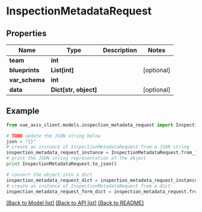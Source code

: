# InspectionMetadataRequest


## Properties

Name | Type | Description | Notes
------------ | ------------- | ------------- | -------------
**team** | **int** |  |
**blueprints** | **List[int]** |  | [optional]
**var_schema** | **int** |  |
**data** | **Dict[str, object]** |  | [optional]

## Example

```python
from vue_avis_client.models.inspection_metadata_request import InspectionMetadataRequest

# TODO update the JSON string below
json = "{}"
# create an instance of InspectionMetadataRequest from a JSON string
inspection_metadata_request_instance = InspectionMetadataRequest.from_json(json)
# print the JSON string representation of the object
print InspectionMetadataRequest.to_json()

# convert the object into a dict
inspection_metadata_request_dict = inspection_metadata_request_instance.to_dict()
# create an instance of InspectionMetadataRequest from a dict
inspection_metadata_request_form_dict = inspection_metadata_request.from_dict(inspection_metadata_request_dict)
```
[[Back to Model list]](..#documentation-for-models) [[Back to API list]](..#documentation-for-api-endpoints) [[Back to README]](..)
